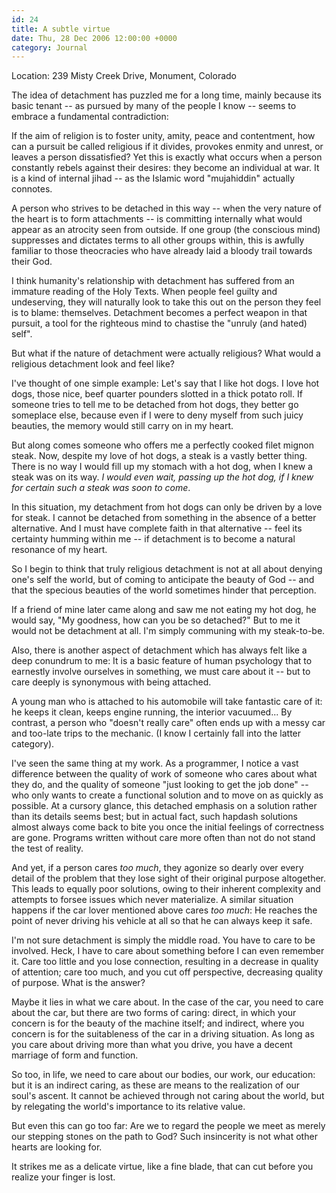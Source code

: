 ```yaml
---
id: 24
title: A subtle virtue
date: Thu, 28 Dec 2006 12:00:00 +0000
category: Journal
---
```


Location: 239 Misty Creek Drive, Monument, Colorado

The idea of detachment has puzzled me for a long time, mainly because
its basic tenant -- as pursued by many of the people I know -- seems to
embrace a fundamental contradiction:

If the aim of religion is to foster unity, amity, peace and contentment,
how can a pursuit be called religious if it divides, provokes enmity and
unrest, or leaves a person dissatisfied? Yet this is exactly what occurs
when a person constantly rebels against their desires: they become an
individual at war. It is a kind of internal jihad -- as the Islamic word
"mujahiddin" actually connotes.

A person who strives to be detached in this way -- when the very nature
of the heart is to form attachments -- is committing internally what
would appear as an atrocity seen from outside. If one group (the
conscious mind) suppresses and dictates terms to all other groups
within, this is awfully familiar to those theocracies who have already
laid a bloody trail towards their God.

I think humanity's relationship with detachment has suffered from an
immature reading of the Holy Texts. When people feel guilty and
undeserving, they will naturally look to take this out on the person
they feel is to blame: themselves. Detachment becomes a perfect weapon
in that pursuit, a tool for the righteous mind to chastise the "unruly
(and hated) self".

But what if the nature of detachment were actually religious? What would
a religious detachment look and feel like?

I've thought of one simple example: Let's say that I like hot dogs. I
love hot dogs, those nice, beef quarter pounders slotted in a thick
potato roll. If someone tries to tell me to be detached from hot dogs,
they better go someplace else, because even if I were to deny myself
from such juicy beauties, the memory would still carry on in my heart.

But along comes someone who offers me a perfectly cooked filet mignon
steak. Now, despite my love of hot dogs, a steak is a vastly better
thing. There is no way I would fill up my stomach with a hot dog, when I
knew a steak was on its way. *I would even wait, passing up the hot dog,
if I knew for certain such a steak was soon to come*.

In this situation, my detachment from hot dogs can only be driven by a
love for steak. I cannot be detached from something in the absence of a
better alternative. And I must have complete faith in that alternative
-- feel its certainty humming within me -- if detachment is to become a
natural resonance of my heart.

So I begin to think that truly religious detachment is not at all about
denying one's self the world, but of coming to anticipate the beauty of
God -- and that the specious beauties of the world sometimes hinder that
perception.

If a friend of mine later came along and saw me not eating my hot dog,
he would say, "My goodness, how can you be so detached?" But to me it
would not be detachment at all. I'm simply communing with my
steak-to-be.

Also, there is another aspect of detachment which has always felt like a
deep conundrum to me: It is a basic feature of human psychology that to
earnestly involve ourselves in something, we must care about it -- but
to care deeply is synonymous with being attached.

A young man who is attached to his automobile will take fantastic care
of it: he keeps it clean, keeps engine running, the interior vacuumed...
By contrast, a person who "doesn't really care" often ends up with a
messy car and too-late trips to the mechanic.  (I know I certainly fall
into the latter category).

I've seen the same thing at my work.  As a programmer, I notice a vast
difference between the quality of work of someone who cares about what
they do, and the quality of someone "just looking to get the job done"
-- who only wants to create a functional solution and to move on as
quickly as possible.  At a cursory glance, this detached emphasis on a
solution rather than its details seems best; but in actual fact, such
hapdash solutions almost always come back to bite you once the initial
feelings of correctness are gone.  Programs written without care more
often than not do not stand the test of reality.

And yet, if a person cares *too much*, they agonize so dearly over every
detail of the problem that they lose sight of their original purpose
altogether.  This leads to equally poor solutions, owing to their
inherent complexity and attempts to forsee issues which never
materialize.  A similar situation happens if the car lover mentioned
above cares *too much*: He reaches the point of never driving his vehicle
at all so that he can always keep it safe.

I'm not sure detachment is simply the middle road.  You have to care to
be involved.  Heck, I have to care about something before I can even
remember it.  Care too little and you lose connection, resulting in a
decrease in quality of attention; care too much, and you cut off
perspective, decreasing quality of purpose.  What is the answer?

Maybe it lies in what we care about.  In the case of the car, you need
to care about the car, but there are two forms of caring: direct, in
which your concern is for the beauty of the machine itself; and
indirect, where you concern is for the suitableness of the car in a
driving situation.  As long as you care about driving more than what you
drive, you have a decent marriage of form and function.

So too, in life, we need to care about our bodies, our work, our
education: but it is an indirect caring, as these are means to the
realization of our soul's ascent.  It cannot be achieved through not
caring about the world, but by relegating the world's importance to its
relative value.

But even this can go too far: Are we to regard the people we meet as
merely our stepping stones on the path to God?  Such insincerity is not
what other hearts are looking for.

It strikes me as a delicate virtue, like a fine blade, that can cut
before you realize your finger is lost.


